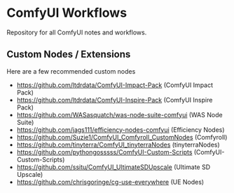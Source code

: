 # ComfyUI Workflows

Repository for all ComfyUI notes and workflows.

## Custom Nodes / Extensions

Here are a few recommended custom nodes

- https://github.com/ltdrdata/ComfyUI-Impact-Pack (ComfyUI Impact Pack)
- https://github.com/ltdrdata/ComfyUI-Inspire-Pack (ComfyUI Inspire Pack)
- https://github.com/WASasquatch/was-node-suite-comfyui (WAS Node Suite)
- https://github.com/jags111/efficiency-nodes-comfyui (Efficiency Nodes)
- https://github.com/Suzie1/ComfyUI_Comfyroll_CustomNodes (Comfyroll)
- https://github.com/tinyterra/ComfyUI_tinyterraNodes (tinyterraNodes)
- https://github.com/pythongosssss/ComfyUI-Custom-Scripts (ComfyUI-Custom-Scripts)
- https://github.com/ssitu/ComfyUI_UltimateSDUpscale (Ultimate SD Upscale)
- https://github.com/chrisgoringe/cg-use-everywhere (UE Nodes)
